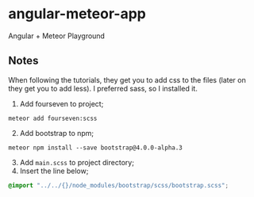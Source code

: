 # angular-meteor-app
Angular + Meteor Playground

## Notes

When following the tutorials, they get you to add css to the files (later on they get you to add less). I preferred sass, so I installed it.

1) Add fourseven to project;
```
meteor add fourseven:scss
```
2) Add bootstrap to npm;
```
meteor npm install --save bootstrap@4.0.0-alpha.3
```
3) Add `main.scss` to project directory;
4) Insert the line below;
```scss
@import "../../{}/node_modules/bootstrap/scss/bootstrap.scss";
```
